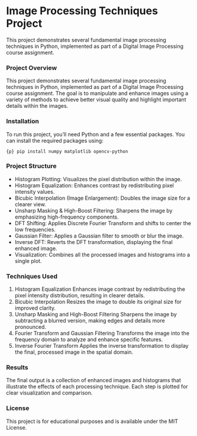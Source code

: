 # Image Processing Techniques Project
This project demonstrates several fundamental image processing techniques in Python, implemented as part of a Digital Image Processing course assignment.

### Project Overview

This project demonstrates several fundamental image processing techniques in Python, implemented as part of a Digital Image Processing course assignment. The goal is to manipulate and enhance images using a variety of methods to achieve better visual quality and highlight important details within the images.


### Installation

To run this project, you’ll need Python and a few essential packages. You can install the required packages using:

```{p} pip install numpy matplotlib opencv-python```

### Project Structure

* Histogram Plotting: Visualizes the pixel distribution within the image.
* Histogram Equalization: Enhances contrast by redistributing pixel intensity values.
* Bicubic Interpolation (Image Enlargement): Doubles the image size for a clearer view.
* Unsharp Masking & High-Boost Filtering: Sharpens the image by emphasizing high-frequency components.
* DFT Shifting: Applies Discrete Fourier Transform and shifts to center the low frequencies.
* Gaussian Filter: Applies a Gaussian filter to smooth or blur the image.
* Inverse DFT: Reverts the DFT transformation, displaying the final enhanced image.
* Visualization: Combines all the processed images and histograms into a single plot.


### Techniques Used

1. Histogram Equalization
Enhances image contrast by redistributing the pixel intensity distribution, resulting in clearer details.
2. Bicubic Interpolation
Resizes the image to double its original size for improved clarity.
3. Unsharp Masking and High-Boost Filtering
Sharpens the image by subtracting a blurred version, making edges and details more pronounced.
4. Fourier Transform and Gaussian Filtering
Transforms the image into the frequency domain to analyze and enhance specific features.
5. Inverse Fourier Transform
Applies the inverse transformation to display the final, processed image in the spatial domain.

### Results

The final output is a collection of enhanced images and histograms that illustrate the effects of each processing technique. Each step is plotted for clear visualization and comparison.

### License

This project is for educational purposes and is available under the MIT License.